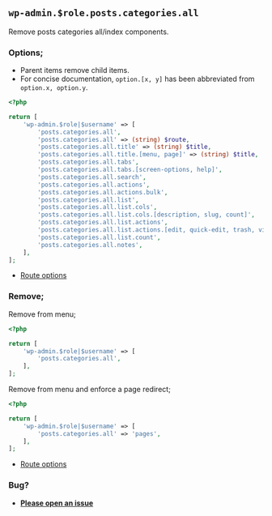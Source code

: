 ## `wp-admin.$role.posts.categories.all`

Remove posts categories all/index components.

### Options;

* Parent items remove child items. 
* For concise documentation, `option.[x, y]` has been abbreviated from `option.x, option.y`.

```php
<?php

return [
    'wp-admin.$role|$username' => [
        'posts.categories.all',
        'posts.categories.all' => (string) $route,
        'posts.categories.all.title' => (string) $title,
        'posts.categories.all.title.[menu, page]' => (string) $title,
        'posts.categories.all.tabs',
        'posts.categories.all.tabs.[screen-options, help]',
        'posts.categories.all.search',
        'posts.categories.all.actions',
        'posts.categories.all.actions.bulk',
        'posts.categories.all.list',
        'posts.categories.all.list.cols',
        'posts.categories.all.list.cols.[description, slug, count]',
        'posts.categories.all.list.actions',
        'posts.categories.all.list.actions.[edit, quick-edit, trash, view]',
        'posts.categories.all.list.count',
        'posts.categories.all.notes',
    ],
];
```

* [Route options](../route-options.md)

### Remove;

Remove from menu;

```php
<?php

return [
    'wp-admin.$role|$username' => [
        'posts.categories.all',
    ],
];
```

Remove from menu and enforce a page redirect;

```php
<?php

return [
    'wp-admin.$role|$username' => [
        'posts.categories.all' => 'pages',
    ],
];
```

* [Route options](../route-options.md)

### Bug?

* **[Please open an issue](https://github.com/soberwp/intervention/issues/new?title=[wp-admin.posts.categories.all]&labels=bug&assignees=darrenjacoby)**
